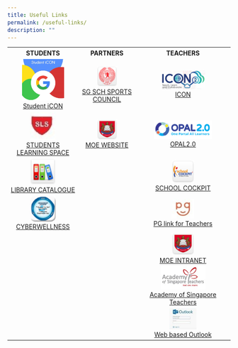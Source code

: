 ```yaml
---
title: Useful Links
permalink: /useful-links/
description: ""
---
```

<table>
<tbody>
<tr>
<th style="text-align: center; width: 200px;">STUDENTS</th>
<th style="text-align: center; width: 200px;">PARTNERS</th>
<th style="text-align: center; width: 200px;">TEACHERS</th>
</tr>
<tr>
<td style="text-align: center; width: 200px;"><img style="width: 65%;" src="/images/sicon.jpg" />
<div><a href="https://workspace.google.com/dashboard" target="_blank" rel="noopener">Student iCON</a></div>
</td>
<td style="text-align: center; width: 200px;">
<img style="width: 40%;" src="/images/sg.png" />
<div><a href="https://nsg.moe.edu.sg/sssc" target="_blank" rel="noopener">SG SCH SPORTS COUNCIL</a></div>
</td>
<td style="text-align: center; width: 200px;">
<img style="width: 50%;" src="/images/icon.png" />
<div><a href="https://icon.moe.edu.sg/" target="_blank" rel="noopener">ICON</a></div>
</td>
</tr>
<tr>
<td style="text-align: center; width: 200px;"><img style="width: 40%;" src="/images/sls.jpg" />
<div><a href="https://vle.learning.moe.edu.sg/login" target="_blank" rel="noopener">STUDENTS LEARNING SPACE</a></div>
</td>
<td style="text-align: center; width: 200px;">
<img style="width: 40%;" src="/images/moe.png" />
<div><a href="https://www.moe.gov.sg/" target="_blank" rel="noopener">MOE WEBSITE</a></div>
</td>
<td style="text-align: center; width: 469px;">
<img style="width: 65%;" src="/images/opal.png" />
<div><a href="http://opal2.moe.edu.sg/" target="_blank" rel="noopener">OPAL2.0</a></div>
</td>
</tr>
<tr>
<td style="text-align: center; width: 200px;"><img style="width: 40%;" src="/images/lc.png" />
<div><a href="https://schoolibrary.moe.edu.sg/sengkanggreenpri" target="_blank" rel="noopener">LIBRARY CATALOGUE</a></div>
</td>
<td style="text-align: center; width: 200px;"> </td>
<td style="text-align: center; width: 200px;">
<img style="width: 25%;" src="/images/sc.png" />
<div><a href="https://schoolcockpit.moe.gov.sg/CP/scapp/security" target="_blank" rel="noopener">SCHOOL COCKPIT</a></div>
</td>
</tr>
<tr>
<td style="text-align: center; width: 200px;">
<img style="width: 40%;" src="/images/cw.png" />
<div><a href="https://www.csa.gov.sg/gosafeonline/" target="_blank" rel="noopener">CYBERWELLNESS</a></div>
</td>
<td style="text-align: center; width: 200px;"> </td>
<td style="text-align: center; width: 200px;">
<img style="width: 25%;" src="/images/pg.jpg" />
<div><a href="https://pg.moe.edu.sg/" target="_blank" rel="noopener">PG link for Teachers</a></div>
</td>
</tr>
<tr>
<td style="text-align: center; width: 200px;">&nbsp;</td>
<td style="text-align: center; width: 200px;">&nbsp;</td>
<td style="text-align: center; width: 200px;"><img style="width: 25%;" src="/images/moe.png" />
<div><a href="https://intranet.moe.gov.sg/" target="_blank" rel="noopener">MOE INTRANET</a></div>
</td>
</tr>
<tr>
<td style="text-align: center; width: 200px;">&nbsp;</td>
<td style="text-align: center; width: 200px;">&nbsp;</td>
<td style="text-align: center; width: 20px;"><img style="width: 50%;" src="/images/acad.jpg" />
<div><a href="https://www.academyofsingaporeteachers.moe.gov.sg/" target="_blank" rel="noopener">Academy of Singapore Teachers</a></div>
</td>
</tr>
<tr>
<td style="text-align: center; width: 200px;">&nbsp;</td>
<td style="text-align: center; width: 200px;">&nbsp;</td>
<td style="text-align: center; width: 200px;">
<img style="width: 30%;" src="/images/web.jpg" />
<div><a href="https://schools.gov.sg/" target="_blank" rel="noopener">Web based Outlook</a></div>
</td>
</tr>
</tbody>
</table>